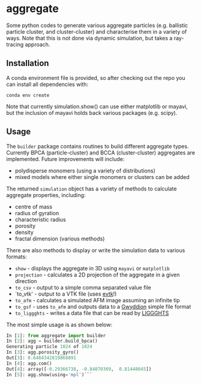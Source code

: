 # aggregate
Some python codes to generate various aggregate particles (e.g. ballistic particle cluster, and cluster-cluster) and characterise them in a variety of ways. Note that this is not done via dynamic simulation, but takes a ray-tracing approach.

## Installation

A conda environment file is provided, so after checking out the repo you can install all dependencies with:

```conda env create```

Note that currently simulation.show() can use either matplotlib or mayavi, but the inclusion of mayavi holds back various packages (e.g. scipy).


## Usage

The `builder` package contains routines to build different aggregate types. Currently BPCA (particle-cluster) and BCCA (cluster-cluster) aggregates are implemented. Future improvements will include:

* polydisperse monomers (using a variety of distributions)
* mixed models where either single monomers or clusters can be added

The returned `simulation` object has a variety of methods to calculate aggregate properties, including:

* centre of mass
* radius of gyration
* characteristic radius
* porosity
* density
* fractal dimension (various methods)

There are also methods to display or write the simulation data to various formats:

* `show` - displays the aggregate in 3D using `mayavi` or `matplotlib`
* `projection` - calculates a 2D projection of the aggregate in a given direction
* `to_csv` - output to a simple comma separated value file
* `to_vtk' - output to a VTK file (uses [evtk](https://bitbucket.org/pauloh/pyevtk)!)
* `to_afm` - calculates a simulated AFM image assuming an infinite tip
* `to_gsf` - uses `to_afm` and outputs data to a [Gwyddion](http://gwyddion.net) simple file format
* `to_liggghts` - writes a data file that can be read by [LIGGGHTS](http://www.cfdem.com/liggghts-open-source-discrete-element-method-particle-simulation-code)

The most simple usage is as shown below:

```python
In [1]: from aggregate import builder
In [2]: agg = builder.build_bpca()
Generating particle 1024 of 1024
In [3]: agg.porosity_gyro()
Out[3]: 0.6464342819868891
In [4]: agg.com()
Out[4]: array([-0.29366738, -0.84070369,  0.81448045])
In [5]: agg.show(using='mpl')```

